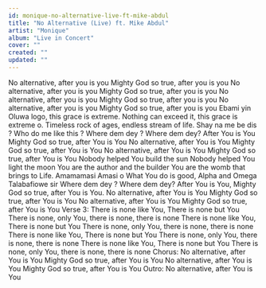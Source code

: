 ```yaml
---
id: monique-no-alternative-live-ft-mike-abdul
title: "No Alternative (Live) ft. Mike Abdul"
artist: "Monique"
album: "Live in Concert"
cover: ""
created: ""
updated: ""
---
```


No alternative, after you is you
Mighty God so true, after you is you
No alternative, after you is you
Mighty God so true, after you is you
No alternative, after you is you
Mighty God so true, after you is you
No alternative, after you is you
Mighty God so true, after you is you
Ebami yin Oluwa logo, this grace is extreme.
Nothing can exceed it, this grace is extreme o.
Timeless rock of ages, endless stream of life.
Shay na me be dis ? Who do me like this ?
Where dem dey ? Where dem dey?
After You is You
Mighty God so true, after You is You
No alternative, after You is You
Mighty God so true, after You is You
No alternative, after You is You
Mighty God so true, after You is You
Nobody helped You build the sun
Nobody helped You light the moon
You are the author and the builder
You are the womb that brings to Life.
Amamamasi Amasi o
What You do is good, Alpha and Omega
Talabafiowe sir
Where dem dey ? Where dem dey?
After You is You, Mighty God so true, after You is You.
No alternative, after You is You
Mighty God so true, after You is You
No alternative, after You is You
Mighty God so true, after You is You
Verse 3:
There is none like You, There is none but You
There is none, only You, there is none, there is none
There is none like You, There is none but You
There is none, only You, there is none, there is none
There is none like You, There is none but You
There is none, only You, there is none, there is none
There is none like You, There is none but You
There is none, only You, there is none, there is none
Chorus:
No alternative, after You is You
Mighty God so true, after You is You
No alternative, after You is You
Mighty God so true, after You is You
Outro:
No alternative, after You is You